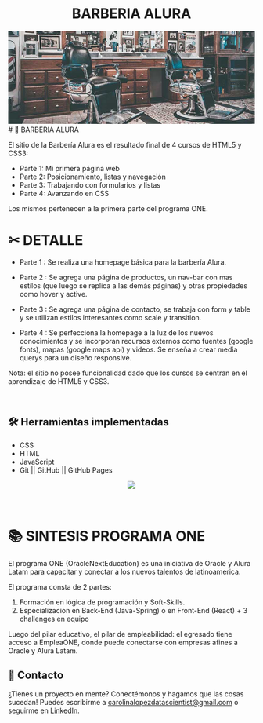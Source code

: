 <h1 align="center"> BARBERIA ALURA </h1>

<img src="banner/banner.jpg" alt="" width="1000px" />
# 🧔 BARBERIA ALURA

El sitio de la Barbería Alura es el resultado final de 4 cursos de HTML5 y CSS3:

* Parte 1: Mi primera página web
* Parte 2: Posicionamiento, listas y navegación
* Parte 3: Trabajando con formularios y listas
* Parte 4: Avanzando en CSS

Los mismos pertenecen a la primera parte del programa ONE.

# ✂ DETALLE

* Parte 1 : Se realiza una homepage básica para la barbería Alura.

* Parte 2 : Se agrega una página de productos, un nav-bar con mas estilos (que luego se replica a las demás páginas) y otras propiedades como hover y active.

* Parte 3 : Se agrega una página de contacto, se trabaja con form y table y se utilizan estilos interesantes como scale y transition.

* Parte 4 : Se perfecciona la homepage a la luz de los nuevos conocimientos y se incorporan recursos externos como fuentes (google fonts), mapas (google maps api) y videos. Se enseña a crear media querys para un diseño responsive.

Nota: el sitio no posee funcionalidad dado que los cursos se centran en el aprendizaje de HTML5 y CSS3.

<br />

## 🛠️ Herramientas implementadas 
  - CSS
  - HTML
  - JavaScript
  - Git || GitHub || GitHub Pages

<div align="center">
    <a href="https://skillicons.dev">
      <img src="https://skillicons.dev/icons?i=css,html,js,git,github" />
    </a>
</div>
<br />

<br />



# 📚 SINTESIS PROGRAMA ONE
El programa ONE (OracleNextEducation) es una iniciativa de Oracle y Alura Latam para capacitar y conectar a los nuevos talentos de latinoamerica.

El programa consta de 2 partes:

1. Formación en lógica de programación y Soft-Skills.
2. Especializacion en Back-End (Java-Spring) o en Front-End (React) + 3 challenges en equipo

Luego del pilar educativo, el pilar de empleabilidad: el egresado tiene acceso a EmpleaONE, donde puede conectarse con empresas afines a Oracle y Alura Latam.

## 📧 Contacto
¿Tienes un proyecto en mente? Conectémonos y hagamos que las cosas sucedan! Puedes escribirme a carolinalopezdatascientist@gmail.com o seguirme en [LinkedIn](https://www.linkedin.com/in/carolina-lopez-430208106/).
<br /><br />
